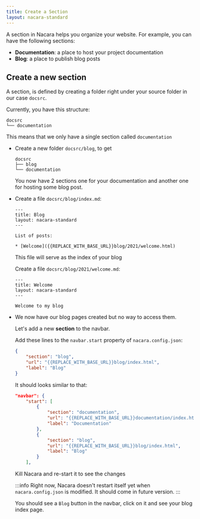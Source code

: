 ```yaml
---
title: Create a Section
layout: nacara-standard
---
```


A section in Nacara helps you organize your website. For example, you can have the following sections:

- **Documentation**: a place to host your project documentation
- **Blog**: a place to publish blog posts

## Create a new section

A section, is defined by creating a folder right under your source folder in our case `docsrc`.

Currently, you have this structure:

```
docsrc
└── documentation
```

This means that we only have a single section called `documentation`

<ul class="textual-steps">

<li>

Create a new folder `docsrc/blog`, to get

```
docsrc
├── blog
└── documentation
```

You now have 2 sections one for your documentation and another one for hosting some blog post.

</li>

<li>

Create a file `docsrc/blog/index.md`:

```
---
title: Blog
layout: nacara-standard
---

List of posts:

* [Welcome]({{REPLACE_WITH_BASE_URL}}blog/2021/welcome.html)
```

This file will serve as the index of your blog

Create a file `docsrc/blog/2021/welcome.md`:

```
---
title: Welcome
layout: nacara-standard
---

Welcome to my blog
```

</li>

<li>

We now have our blog pages created but no way to access them.

Let's add a new **section** to the navbar.

Add these lines to the `navbar.start` property of `nacara.config.json`:

```json
{
    "section": "blog",
    "url": "{{REPLACE_WITH_BASE_URL}}blog/index.html",
    "label": "Blog"
}
```

It should looks similar to that:

```json
"navbar": {
    "start": [
        {
            "section": "documentation",
            "url": "{{REPLACE_WITH_BASE_URL}}documentation/index.html",
            "label": "Documentation"
        },
        {
            "section": "blog",
            "url": "{{REPLACE_WITH_BASE_URL}}blog/index.html",
            "label": "Blog"
        }
    ],
```

Kill Nacara and re-start it to see the changes

:::info
Right now, Nacara doesn't restart itself yet when `nacara.config.json` is modified. It should come in future version.
:::

You should see a `Blog` button in the navbar, click on it and see your blog index page.

</li>

</ul>
